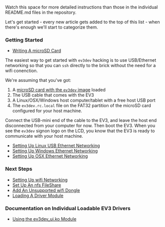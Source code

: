 Watch this space for more detailed instructions than those in the individual README.md files in the repository.

Let's get started - every new article gets added to the top of this list - when there's enough we'll start to categorize them.

### Getting Started

- [Writing A microSD Card](https://github.com/mindboards/ev3dev/wiki/Writing-A-microSD-Card)

The easiest way to get started with `ev3dev` hacking is to use USB/Ethernet networking so that you can `ssh` directly to the brick without the need for a wifi conenction.

We're assuming that you've got:

1. A [microSD card with the `ev3dev` image](https://github.com/mindboards/ev3dev/wiki/Writing-A-microSD-Card) loaded
2. The USB cable that comes with the EV3
3. A Linux/OSX/Windows host computer/tablet with a free host USB port
4. The `ev3dev.rc.local` file on the FAT32 partition of the microSD card configured for your host machine.

Connect the USB-mini end of the cable to the EV3, and leave the host end disconnected from your computer for now. Then boot the EV3. When you see the `ev3dev` signon logo on the LCD, you know that the EV3 is ready to communicate with your host machine.

- [Setting Up Linux USB Ethernet Networking](https://github.com/mindboards/ev3dev/wiki/Setting-Up-Linux-USB-Ethernet-Networking)
- [Setting Up Windows Ethernet Networking](https://github.com/mindboards/ev3dev/wiki/Setting-Up-Windows-USB-Ethernet-Networking)
- [Setting Up OSX Ethernet Networking](https://github.com/mindboards/ev3dev/wiki/Setting-Up-OSX-USB-Ethernet-Networking)

### Next Steps

- [Setting Up wifi Networking](https://github.com/mindboards/ev3dev/wiki/Setting-Up-wifi-Networking)
- [Set Up An nfs FileShare](https://github.com/mindboards/ev3dev/wiki/Set-Up-An-nfs-FileShare)
- [Add An Unsupported wifi Dongle](https://github.com/mindboards/ev3dev/wiki/Add-An-Unsupported-wifi-Dongle)
- [Loading A Driver Module](https://github.com/mindboards/ev3dev/wiki/Loading-A-Driver-Module)

### Documentation on Individual Loadable EV3 Drivers

- [Using the ev3dev_ui.ko Module](https://github.com/mindboards/ev3dev/wiki/Using-the-ev3dev_ui.ko-module)

